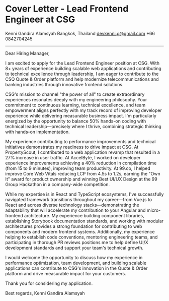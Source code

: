 # Cover Letter - Lead Frontend Engineer at CSG

Kenni Gandira Alamsyah
Bangkok, Thailand
devkenni.g@gmail.com
+66 0842704245

---

Dear Hiring Manager,

I am excited to apply for the Lead Frontend Engineer position at CSG. With 8+ years of experience building scalable web applications and contributing to technical excellence through leadership, I am eager to contribute to the CSQ Quote & Order platform and help modernize telecommunications and banking industries through innovative frontend solutions.

CSG's mission to channel "the power of all" to create extraordinary experiences resonates deeply with my engineering philosophy. Your commitment to continuous learning, technical excellence, and team empowerment aligns perfectly with my track record of improving developer experience while delivering measurable business impact. I'm particularly energized by the opportunity to balance 50% hands-on coding with technical leadership—precisely where I thrive, combining strategic thinking with hands-on implementation.

My experience contributing to performance improvements and technical initiatives demonstrates my readiness to drive impact at CSG. At PropertyScout, I contributed to a web application revamp that resulted in a 27% increase in user traffic. At AccelByte, I worked on developer experience improvements achieving a 40% reduction in compilation time (from 15 to 9 minutes), improving team productivity. At 99.co, I helped improve Core Web Vitals reducing LCP from 4.5s to 1.2s, earning the "Own It" award for product ownership and winning Best UI/UX Design at the 99 Group Hackathon in a company-wide competition.

While my expertise is in React and TypeScript ecosystems, I've successfully navigated framework transitions throughout my career—from Vue.js to React and across diverse technology stacks—demonstrating the adaptability that will accelerate my contribution to your Angular and micro-frontend architecture. My experience building component libraries, establishing Storybook documentation standards, and working with modular architectures provides a strong foundation for contributing to web components and modern frontend systems. Additionally, my experience helping to establish code conventions, mentoring engineering teams, and participating in thorough PR reviews positions me to help define UI/X development standards and support your team's technical growth.

I would welcome the opportunity to discuss how my experience in performance optimization, team development, and building scalable applications can contribute to CSG's innovation in the Quote & Order platform and drive measurable impact for your customers.

Thank you for considering my application.

Best regards,
Kenni Gandira Alamsyah
